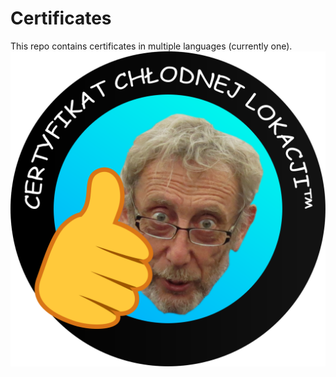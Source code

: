 # Certificates
This repo contains certificates in multiple languages (currently one).
![Certificate](./certificate.svg)
